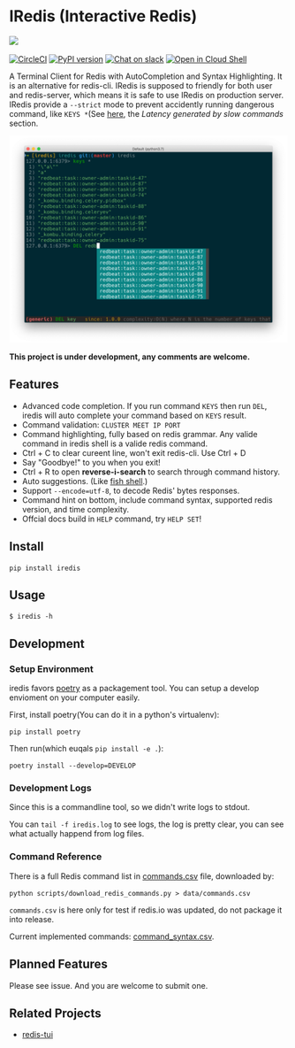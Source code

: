 # IRedis \(Interactive Redis\)

![](https://raw.githubusercontent.com/laixintao/iredis/master/docs/assets/logo.png)

[![CircleCI](https://circleci.com/gh/laixintao/iredis.svg?style=svg)](https://circleci.com/gh/laixintao/iredis) [![PyPI version](https://badge.fury.io/py/iredis.svg)](https://badge.fury.io/py/iredis) [![Chat on slack](https://badgen.net/badge/icon/slack?icon=slack&label)](https://join.slack.com/t/iredis/shared_invite/enQtNzQzMjkwOTI0MTE4LWFlNjQ4NzBlOTcyNmQ2MTQ4NGI2ODUxYTNhNTM5MmM4NjEyOTA4Y2VjNjQ1ZWQyNzMxYjY2M2E5N2U3ZDYxMTQ) [![Open in Cloud Shell](https://badgen.net/badge/run/GoogleCloudShell/blue?icon=terminal)](https://console.cloud.google.com/cloudshell/editor?cloudshell_git_repo=https://github.com/laixintao/iredis&cloudshell_print=docs/cloudshell/run-in-docker.txt)

A Terminal Client for Redis with AutoCompletion and Syntax Highlighting. It is an alternative for redis-cli. IRedis is supposed to friendly for both user and redis-server, which means it is safe to use IRedis on production server. IRedis provide a `--strict` mode to prevent accidently running dangerous command, like `KEYS *`\(See [here](https://redis.io/topics/latency), the _Latency generated by slow commands_ section.

![](https://raw.githubusercontent.com/laixintao/iredis/master/docs/assets/auto-complete.png)

**This project is under development, any comments are welcome.**

## Features

* Advanced code completion. If you run command `KEYS` then run `DEL`, iredis will auto complete your command based on `KEYS` result.
* Command validation: `CLUSTER MEET IP PORT`
* Command highlighting, fully based on redis grammar. Any valide command in iredis shell is a valide redis command.
* Ctrl + C to clear cureent line, won't exit redis-cli. Use Ctrl + D  
* Say "Goodbye!" to you when you exit!
* Ctrl + R to open **reverse-i-search** to search through command history.
* Auto suggestions. \(Like [fish shell](http://fishshell.com/).\)
* Support `--encode=utf-8`, to decode Redis' bytes responses.
* Command hint on bottom, include command syntax, supported redis version, and time complexity.
* Offcial docs build in `HELP` command, try `HELP SET`!

## Install

```text
pip install iredis
```

## Usage

```text
$ iredis -h
```

## Development

### Setup Environment

iredis favors [poetry](https://github.com/sdispater/poetry) as a packagement tool. You can setup a develop envioment on your computer easily.

First, install poetry\(You can do it in a python's virtualenv\):

```text
pip install poetry
```

Then run\(which euqals `pip install -e .`\):

```text
poetry install --develop=DEVELOP
```

### Development Logs

Since this is a commandline tool, so we didn't write logs to stdout.

You can `tail -f iredis.log` to see logs, the log is pretty clear, you can see what actually happend from log files.

### Command Reference

There is a full Redis command list in [commands.csv](https://github.com/lesywix/iredis/tree/81892e9083b3ebccef246926076888e986340f96/commands.csv) file, downloaded by:

```text
python scripts/download_redis_commands.py > data/commands.csv
```

`commands.csv` is here only for test if redis.io was updated, do not package it into release.

Current implemented commands: [command\_syntax.csv](https://github.com/lesywix/iredis/tree/81892e9083b3ebccef246926076888e986340f96/command_syntax.csv).

## Planned Features

Please see issue. And you are welcome to submit one.

## Related Projects

* [redis-tui](https://github.com/mylxsw/redis-tui)

